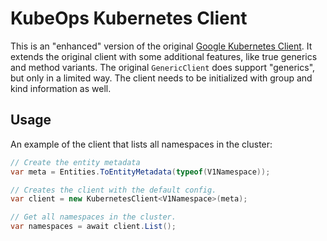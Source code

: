 # KubeOps Kubernetes Client

This is an "enhanced" version of the original
[Google Kubernetes Client](https://github.com/kubernetes-client/csharp).
It extends the original client with some additional features, like
true generics and method variants. The original `GenericClient` does support
"generics", but only in a limited way. The client needs to be initialized
with group and kind information as well.

## Usage

An example of the client that lists all namespaces in the cluster:

```csharp
// Create the entity metadata
var meta = Entities.ToEntityMetadata(typeof(V1Namespace));

// Creates the client with the default config.
var client = new KubernetesClient<V1Namespace>(meta);

// Get all namespaces in the cluster.
var namespaces = await client.List();
```
